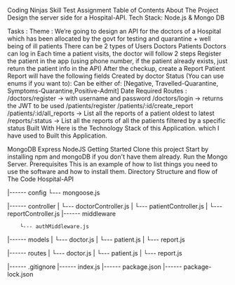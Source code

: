 Coding Ninjas Skill Test Assignment
Table of Contents
About The Project
Design the server side for a Hospital-API. Tech Stack: Node.js & Mongo DB

Tasks :
Theme :
We’re going to design an API for the doctors of a Hospital which has been allocated by the govt for testing and quarantine + well being of ill patients
There can be 2 types of Users
Doctors
Patients
Doctors can log in
Each time a patient visits, the doctor will follow 2 steps
Register the patient in the app (using phone number, if the patient already exists, just return the patient info in the API)
After the checkup, create a Report
Patient Report will have the following fields
Created by doctor
Status (You can use enums if you want to):
Can be either of: [Negative, Travelled-Quarantine, Symptoms-Quarantine,Positive-Admit]
Date
Required Routes :
/doctors/register → with username and password
/doctors/login → returns the JWT to be used
/patients/register
/patients/:id/create_report
/patients/:id/all_reports → List all the reports of a patient oldest to latest
/reports/:status → List all the reports of all the patients filtered by a specific status
Built With
Here is the Technology Stack of this Application. which I have used to Built this Application.

MongoDB
Express
NodeJS
Getting Started
Clone this project
Start by installing npm and mongoDB if you don't have them already.
Run the Mongo Server.
Prerequisites
This is an example of how to list things you need to use the software and how to install them.
Directory Structure and flow of The Code
Hospital-API

   




|------ config
         └--- mongoose.js

|------ controller
|         └--- doctorController.js
|         └--- patientController.js
|         └--- reportController.js
|------ middleware

        └--- authMiddleware.js

|------ models
|         └--- doctor.js
|         └--- patient.js
|         └--- report.js

|------ routes
|         └--- doctor.js
|         └--- patient.js
|         └--- report.js

|------ .gitignore
|------ index.js
|------ package.json
|------ package-lock.json
